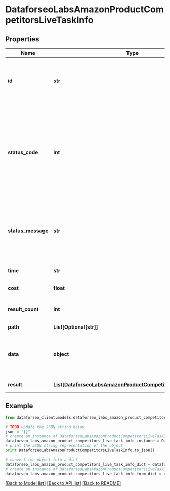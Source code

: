 # DataforseoLabsAmazonProductCompetitorsLiveTaskInfo


## Properties

Name | Type | Description | Notes
------------ | ------------- | ------------- | -------------
**id** | **str** | task identifier unique task identifier in our system in the UUID format | [optional] 
**status_code** | **int** | status code of the task generated by DataForSEO, can be within the following range: 10000-60000 you can find the full list of the response codes here | [optional] 
**status_message** | **str** | informational message of the task you can find the full list of general informational messages here | [optional] 
**time** | **str** | execution time, seconds | [optional] 
**cost** | **float** | total tasks cost, USD | [optional] 
**result_count** | **int** | number of elements in the result array | [optional] 
**path** | **List[Optional[str]]** | URL path | [optional] 
**data** | **object** | contains the same parameters that you specified in the POST request | [optional] 
**result** | [**List[DataforseoLabsAmazonProductCompetitorsLiveResultInfo]**](DataforseoLabsAmazonProductCompetitorsLiveResultInfo.md) | array of results | [optional] 

## Example

```python
from dataforseo_client.models.dataforseo_labs_amazon_product_competitors_live_task_info import DataforseoLabsAmazonProductCompetitorsLiveTaskInfo

# TODO update the JSON string below
json = "{}"
# create an instance of DataforseoLabsAmazonProductCompetitorsLiveTaskInfo from a JSON string
dataforseo_labs_amazon_product_competitors_live_task_info_instance = DataforseoLabsAmazonProductCompetitorsLiveTaskInfo.from_json(json)
# print the JSON string representation of the object
print DataforseoLabsAmazonProductCompetitorsLiveTaskInfo.to_json()

# convert the object into a dict
dataforseo_labs_amazon_product_competitors_live_task_info_dict = dataforseo_labs_amazon_product_competitors_live_task_info_instance.to_dict()
# create an instance of DataforseoLabsAmazonProductCompetitorsLiveTaskInfo from a dict
dataforseo_labs_amazon_product_competitors_live_task_info_form_dict = dataforseo_labs_amazon_product_competitors_live_task_info.from_dict(dataforseo_labs_amazon_product_competitors_live_task_info_dict)
```
[[Back to Model list]](../README.md#documentation-for-models) [[Back to API list]](../README.md#documentation-for-api-endpoints) [[Back to README]](../README.md)


